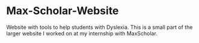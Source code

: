# Max-Scholar-Website
Website with tools to help students with Dyslexia. This is a small part of the larger website I worked on at my internship with MaxScholar. 
